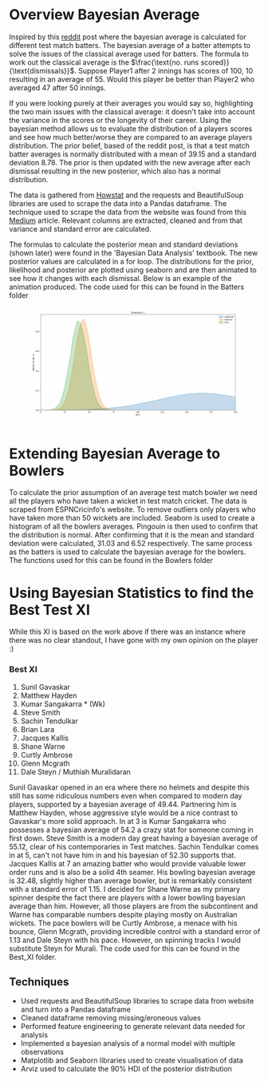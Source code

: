 # Overview Bayesian Average

Inspired by this [reddit](https://www.reddit.com/r/Cricket/comments/647njn/bayesian_analysis_of_steve_smiths_average_over/) post where the bayesian average is calculated for different test match batters. The bayesian average of a batter attempts to solve the issues of the classical average used for batters. The formula to work out the classical average is the $\frac{\text{no. runs scored}}{\text{dismissals}}$. Suppose Player1 after 2 innings has scores of 100, 10 resulting in an average of 55. Would this player be better than Player2 who averaged 47 after 50 innings. 

If you were looking purely at their averages you would say so, highlighting the two main issues with the classical average: it doesn't take into account the variance in the scores or the longevity of their career. Using the bayesian method allows us to evaluate the distribution of a players scores and see how much better/worse they are compared to an average players distribution. The prior belief, based of the reddit post, is that a test match batter averages is normally distributed with a mean of 39.15 and a standard deviation 8.78. The prior is then updated with the new average after each dismissal resulting in the new posterior, which also has a normal distribution. 

The data is gathered from [Howstat](http://www.howstat.com/cricket/statistics/players/PlayerProgressBat.asp?PlayerID=3463) and the requests and BeautifulSoup libraries are used to scrape the data into a Pandas dataframe. The technique used to scrape the data from the website was found from this [Medium](https://medium.com/geekculture/web-scraping-tables-in-python-using-beautiful-soup-8bbc31c5803e) article. Relevant columns are extracted, cleaned and from that variance and standard error are calculated. 

The formulas to calculate the posterior mean and standard deviations (shown later) were found in the 'Bayesian Data Analysis' textbook. The new posterior values are calculated in a for loop. The distributions for the prior, likelihood and posterior are plotted using seaborn and are then animated to see how it changes with each dismissal. Below is an example of the animation produced. The code used for this can be found in the Batters folder
![Adam Voges.gif](https://github.com/jkrishna12/Cricket_Bayesian_Average/blob/main/Adam%20Voges.gif)

# Extending Bayesian Average to Bowlers

To calculate the prior assumption of an average test match bowler we need all the players who have taken a wicket in test match cricket. The data is scraped from ESPNCricinfo's website. To remove outliers only players who have taken more than 50 wickets are included. Seaborn is used to create a histogram of all the bowlers averages. Pingouin is then used to confirm that the distribution is normal. After confirming that it is the mean and standard deviation were calculated, 31.03 and 6.52 respectively. The same process as the batters is used to calculate the bayesian average for the bowlers. The functions used for this can be found in the Bowlers folder

# Using Bayesian Statistics to find the Best Test XI

While this XI is based on the work above if there was an instance where there was no clear standout, I have gone with my own opinion on the player :) 

### Best XI
1. Sunil Gavaskar
2. Matthew Hayden
3. Kumar Sangakarra * (Wk)
4. Steve Smith
5. Sachin Tendulkar
6. Brian Lara
7. Jacques Kallis
8. Shane Warne
9. Curtly Ambrose
10. Glenn Mcgrath
11. Dale Steyn / 	Muthiah Muralidaran

Sunil Gavaskar opened in an era where there no helmets and despite this still has some ridiculous numbers even when compared to modern day players, supported by a bayesian average of 49.44. Partnering him is Matthew Hayden, whose aggressive style would be a nice contrast to Gavaskar's more solid approach. In at 3 is Kumar Sangakarra who possesses a bayesian average of 54.2 a crazy stat for someone coming in first down. Steve Smith is a modern day great having a bayesian average of 55.12, clear of his contemporaries in Test matches. Sachin Tendulkar comes in at 5, can't not have him in and his bayesian of 52.30 supports that. Jacques Kallis at 7 an amazing batter who would provide valuable lower order runs and is also be a solid 4th seamer. His bowling bayesian average is 32.48, slightly higher than average bowler, but is remarkably consistent with a standard error of 1.15. I decided for Shane Warne as my primary spinner despite the fact there are players with a lower bowling bayesian average than him. However, all those players are from the subcontinent and Warne has comparable numbers despite playing mostly on Australian wickets. The pace bowlers will be Curtly Ambrose, a menace with his bounce, Glenn Mcgrath, providing incredible control with a standard error of 1.13 and Dale Steyn with his pace. However, on spinning tracks I would substitute Steyn for Murali. The code used for this can be found in the Best_XI folder.

## Techniques
- Used requests and BeautifulSoup libraries to scrape data from website and turn into a Pandas dataframe
- Cleaned dataframe removing missing/eroneous values
- Performed feature engineering to generate relevant data needed for analysis
- Implemented a bayesian analysis of a normal model with multiple observations
- Matplotlib and Seaborn libraries used to create visualisation of data
- Arviz used to calculate the 90% HDI of the posterior distribution
